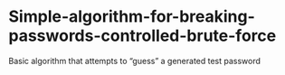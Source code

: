 # Simple-algorithm-for-breaking-passwords-controlled-brute-force
Basic algorithm that attempts to “guess” a generated test password 
